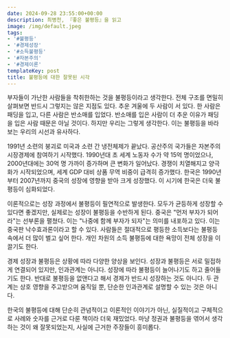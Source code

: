 ```yaml
---
date: 2024-09-28 23:55:00+00:00
description: 최병천, 『좋은 불평등』을 읽고
image: /img/default.jpeg
tags:
- '#불평등'
- '#경제성장'
- '#소득불평등'
- '#자본주의'
- '#경제이론'
templateKey: post
title: 불평등에 대한 잘못된 시각
---
```


부자들이 가난한 사람들을 착취한하는 것을 불평등이라고 생각한다. 전체 구조를 면밀히 살펴보면 반드시 그렇지는 않은 지점도 있다. 추운 겨울에 두 사람이 서 있다. 한 사람은 패딩을 입고, 다른 사람은 반소매를 입었다. 반소매를 입은 사람이 더 추운 이유가 패딩을 입은 사람 때문은 아닐 것이다. 하지만 우리는 그렇게 생각한다. 이는 불평등을 바라보는 우리의 시선과 유사하다.

1991년 소련의 붕괴로 미국과 소련 간 냉전체제가 끝났다. 공산주의 국가들은 자본주의 시장경제에 참여하기 시작했다. 1990년대 초 세계 노동자 수가 약 15억 명이었으나, 2000년대에는 30억 명 가까이 증가하며 큰 변화가 일어났다. 경쟁이 치열해지고 양극화가 시작되었으며, 세계 GDP 대비 상품 무역 비중이 급격히 증가했다. 한국은 1990년부터 2007년까지 중국의 성장에 영향을 받아 크게 성장했다. 이 시기에 한국은 더욱 불평등이 심화되었다.

이론적으로는 성장 과정에서 불평등이 필연적으로 발생한다. 모두가 균등하게 성장할 수 있다면 좋겠지만, 실제로는 성장이 불평등을 수반하게 된다. 중국은 "먼저 부자가 되어라"는 선부론을 펼쳤다. 이는 "나중에 함께 부자가 되자"는 의미를 내포하고 있다. 이는 중국판 낙수효과론이라고 할 수 있다. 사람들은 절대적으로 평등한 소득보다는 불평등 속에서 더 많이 벌고 싶어 한다. 개인 차원의 소득 불평등에 대한 욕망이 전체 성장을 이끌기도 한다.

경제 성장과 불평등은 상황에 따라 다양한 양상을 보인다. 성장과 불평등은 서로 밀접하게 연결되어 있지만, 인과관계는 아니다. 성장에 따라 불평등이 늘어나기도 하고 줄어들기도 한다. 반대로 불평등을 없앤다고 해서 경제가 반드시 성장하는 것도 아니다. 두 관계는 상호 영향을 주고받으며 움직일 뿐, 단순한 인과관계로 설명할 수 있는 것은 아니다.

한국의 불평등에 대해 단순히 관념적이고 이론적인 이야기가 아닌, 실질적이고 구체적으로 사례와 숫자를 근거로 다룬 책이라 더욱 재밌었다. 마냥 정권과 불평등을 엮어서 생각하는 것이 왜 잘못되었는지, 사실에 근거한 주장들이 흥미롭다.